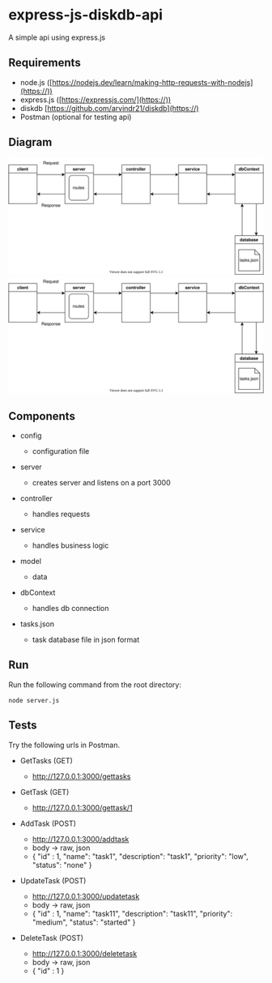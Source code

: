 # express-js-diskdb-api

A simple api using express.js

## Requirements

* node.js ([https://nodejs.dev/learn/making-http-requests-with-nodejs](https://))
* express.js ([https://expressjs.com/](https://))
* diskdb [https://github.com/arvindr21/diskdb](https://)
* Postman (optional for testing api)

## Diagram

![Alt text](./diagram.svg)
<img src="./diagram.svg">

## Components

* config

  - configuration file
* server

  - creates server and listens on a port 3000
* controller

  - handles requests
* service

  - handles business logic
* model

  - data
* dbContext

  - handles db connection
* tasks.json

  - task database file in json format

## Run

Run the following command from the root directory:

```
node server.js
```

## Tests

Try the following urls in Postman.

* GetTasks (GET)

  * http://127.0.0.1:3000/gettasks
* GetTask (GET)

  * http://127.0.0.1:3000/gettask/1
* AddTask (POST)

  * http://127.0.0.1:3000/addtask
  * body -> raw, json
  * { "id" : 1, "name": "task1", "description": "task1", "priority": "low", "status": "none" }
* UpdateTask (POST)

  * http://127.0.0.1:3000/updatetask
  * body -> raw, json
  * { "id" : 1, "name": "task11", "description": "task11", "priority": "medium", "status": "started" }
* DeleteTask (POST)

  * http://127.0.0.1:3000/deletetask
  * body -> raw, json
  * { "id" : 1 }
